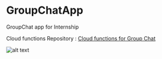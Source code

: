 # GroupChatApp
GroupChat app for Internship

Cloud functions Repository : <a href="https://github.com/malavancs/GroupChat-Cloud-Functions">Cloud functions for Group Chat</a>

![alt text](https://github.com/malavancs/GroupChatApp/blob/master/ss.png)
